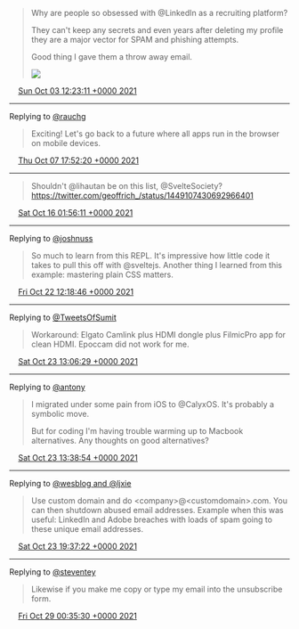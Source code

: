 > Why are people so obsessed with @LinkedIn as a recruiting platform?
> 
> They can't keep any secrets and even years after deleting my profile they are a major vector for SPAM and phishing attempts.
> 
> Good thing I gave them a throw away email. 
> 
> ![](media/1444639162624364545-FAxjqQsXIAACjy3.jpg)

<img src="media/tweet.ico" width="12" /> [Sun Oct 03 12:23:11 +0000 2021](https://twitter.com/maiertech/status/1444639162624364545)

----

Replying to [@rauchg](https://twitter.com/rauchg/status/1445760391846367232)

> Exciting! Let's go back to a future where all apps run in the browser on mobile devices.

<img src="media/tweet.ico" width="12" /> [Thu Oct 07 17:52:20 +0000 2021](https://twitter.com/maiertech/status/1446171550936403978)

----

> Shouldn't @lihautan be on this list, @SvelteSociety? https://twitter.com/geoffrich_/status/1449107430692966401

<img src="media/tweet.ico" width="12" /> [Sat Oct 16 01:56:11 +0000 2021](https://twitter.com/maiertech/status/1449192418096689152)

----

Replying to [@joshnuss](https://twitter.com/joshnuss/status/1451240947526819842)

> So much to learn from this REPL. It's impressive how little code it takes to pull this off with @sveltejs. Another thing I learned from this example: mastering plain CSS matters.

<img src="media/tweet.ico" width="12" /> [Fri Oct 22 12:18:46 +0000 2021](https://twitter.com/maiertech/status/1451523420282314752)

----

Replying to [@TweetsOfSumit](https://twitter.com/TweetsOfSumit/status/1451859727290351616)

> Workaround: Elgato Camlink plus HDMI dongle plus FilmicPro app for clean HDMI. Epoccam did not work for me.

<img src="media/tweet.ico" width="12" /> [Sat Oct 23 13:06:29 +0000 2021](https://twitter.com/maiertech/status/1451897818801655818)

----

Replying to [@antony](https://twitter.com/antony/status/1451860468361011205)

> I migrated under some pain from iOS to @CalyxOS. It's probably a symbolic move.
> 
> But for coding I'm having trouble warming up to Macbook alternatives. Any thoughts on good alternatives?

<img src="media/tweet.ico" width="12" /> [Sat Oct 23 13:38:54 +0000 2021](https://twitter.com/maiertech/status/1451905974814625803)

----

Replying to [@wesblog and @ljxie](https://twitter.com/wesblog/status/1451724553932185601)

> Use custom domain and do &lt;company&gt;@&lt;customdomain&gt;.com. You can then shutdown abused email addresses. Example when this was useful: LinkedIn and Adobe breaches with loads of spam going to these unique email addresses.

<img src="media/tweet.ico" width="12" /> [Sat Oct 23 19:37:22 +0000 2021](https://twitter.com/maiertech/status/1451996188488736771)

----

Replying to [@steventey](https://twitter.com/steventey/status/1453851639266234376)

> Likewise if you make me copy or type my email into the unsubscribe form.

<img src="media/tweet.ico" width="12" /> [Fri Oct 29 00:35:30 +0000 2021](https://twitter.com/maiertech/status/1453883152296992790)